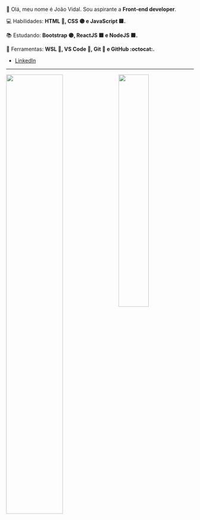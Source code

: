 <div width="70%" id="left">
<p align="left"> 
 👋 Olá, meu nome é João Vidal. Sou aspirante a <strong>Front-end developer</strong>.
</p>

<p align="left">
 💻 Habilidades: <strong>HTML 🔶, CSS 🟣 e JavaScript 🟨.</strong>
</p>

<p align="left"> 
  📚 Estudando: <strong>Bootstrap 🟣, ReactJS 🟦 e NodeJS 🟩.</strong>
</p>
  

<p align="left">
  💼 Ferramentas: <strong>WSL 🐧, VS Code 🔹, Git 🔸 e GitHub :octocat:.</strong>
</p>
</div>

<div aling="right" width="25%" id="right">
 <ul> 
  <li><a href="https://www.linkedin.com/in/joaovidalnt/">LinkedIn</li>
   
 </ul>
 
 <style>
  #right {
  text-decoration: none;
  }
 </style>
 
 
</div>

<hr>
<a href="https://github.com/JOAOVIDALNT/JOAOVIDALNT"> 
<img width="55%" align="left" src="https://github-readme-stats.vercel.app/api?username=JOAOVIDALNT&show_icons=true&theme=radical" />
</a>

<a href="https://github.com/JOAOVIDALNT/JOAOVIDALNT"> 
<img align="right" width="40%" src="https://github-readme-stats.vercel.app/api/top-langs/?username=JOAOVIDALNT&layout=compact&theme=radical" />
</a>


<!-- [![João GitHub stats](https://github-readme-stats.vercel.app/api?username=JOAOVIDALNT&show_icons=true&theme=radical)](https://https://github.com/JOAOVIDALNT/JOAOVIDALNT) -->
<!--  -->
<!-- [![Top Langs](https://github-readme-stats.vercel.app/api/top-langs/?username=JOAOVIDALNT&layout=compact&theme=radical)](https://github.com/JOAOVIDALNT/JOAOVIDALNT) -->
